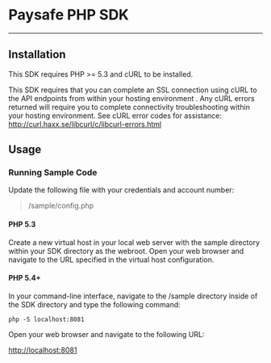 # Paysafe PHP SDK

---

## Installation

This SDK requires PHP >= 5.3 and cURL to be installed.

This SDK requires that you can complete an SSL connection using cURL to the API endpoints from within your hosting environment . Any cURL errors returned will require you to complete connectivity troubleshooting within your hosting environment. See cURL error codes for assistance: http://curl.haxx.se/libcurl/c/libcurl-errors.html

## Usage

### Running Sample Code

Update the following file with your credentials and account number:

> /sample/config.php

#### PHP 5.3

Create a new virtual host in your local web server with the sample directory within your SDK directory as the webroot. Open your web browser and navigate to the URL specified in the virtual host configuration.

#### PHP 5.4+

In your command-line interface, navigate to the /sample directory inside of the SDK directory and type the following command:

    php -S localhost:8081
    
Open your web browser and navigate to the following URL: 

[http://localhost:8081](http://localhost:8081)
